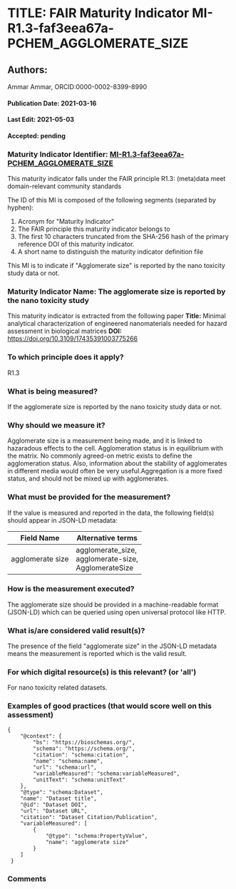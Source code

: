 # TITLE: FAIR Maturity Indicator MI-R1.3-faf3eea67a-PCHEM_AGGLOMERATE_SIZE

## Authors: 
Ammar Ammar, ORCID:0000-0002-8399-8990

#### Publication Date: 2021-03-16
#### Last Edit: 2021-05-03
#### Accepted: pending

### Maturity Indicator Identifier: [MI-R1.3-faf3eea67a-PCHEM_AGGLOMERATE_SIZE](https://w3id.org/fair/maturity_indicator/terms/Gen2/MI-R1.3-faf3eea67a-PCHEM_AGGLOMERATE_SIZE)

This maturity indicator falls under the FAIR principle R1.3:
(meta)data meet domain-relevant community standards

The ID of this MI is composed of the following segments (separated by hyphen):
1. Acronym for "Maturity Indicator"
1. The FAIR principle this maturity indicator belongs to
1. The first 10 characters truncated from the SHA-256 hash of the primary reference DOI of this maturity indicator.
1. A short name to distinguish the maturity indicator definition file

This MI is to indicate if "Agglomerate size" is reported by the nano toxicity study data or not.

### Maturity Indicator Name:  The agglomerate size is reported by the nano toxicity study

This maturity indicator is extracted from the following paper 
**Title:** Minimal analytical characterization of engineered nanomaterials needed for hazard assessment in biological matrices
**DOI:** https://doi.org/10.3109/17435391003775266

### To which principle does it apply?  
R1.3

### What is being measured?
If the agglomerate size is reported by the nano toxicity study data or not.

### Why should we measure it?
Agglomerate size is a measurement being made,
and it is linked to hazaradous effects to the cell. Agglomeration status is in equilibrium with the matrix.
No commonly agreed-on metric exists to define the agglomeration status. Also, information about the stability of
agglomerates in different media would often be very useful.Aggregation is a more fixed status, and should not be
mixed up with agglomerates.

### What must be provided for the measurement?
If the value is measured and reported in the data, the following field(s) should appear in JSON-LD metadata: 

| Field Name         | Alternative terms                                          |
| ------------------ | ---------------------------------------------------------- |
| agglomerate size   | agglomerate_size,<br>agglomerate-size,<br>AgglomerateSize  |

### How is the measurement executed?
The agglomerate size should be provided in a machine-readable format (JSON-LD) which can be queried using open universal protocol like HTTP.

### What is/are considered valid result(s)?
The presence of the field "agglomerate size" in the JSON-LD metadata means the measurement is reported which is the valid result.

### For which digital resource(s) is this relevant? (or 'all')
For nano toxicity related datasets.  

### Examples of good practices (that would score well on this assessment)
```{json}
{
 	"@context": {
 		"bs": "https://bioschemas.org/",
 		"schema": "https://schema.org/",
 		"citation": "schema:citation",
 		"name": "schema:name",
 		"url": "schema:url",
 		"variableMeasured": "schema:variableMeasured",
 		"unitText": "schema:unitText"
 	},
 	"@type": "schema:Dataset",
 	"name": "Dataset title",
 	"@id": "Dataset DOI",
 	"url": "Dataset URL",
 	"citation": "Dataset Citation/Publication",
 	"variableMeasured": [
 		{
 			"@type": "schema:PropertyValue",
 			"name": "agglomerate size"
 		}
 	]
 }
```

### Comments

